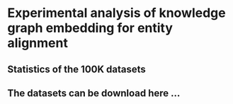 # Experimental analysis of knowledge graph embedding for entity alignment

## Statistics of the 100K datasets

## The datasets can be download here ...
